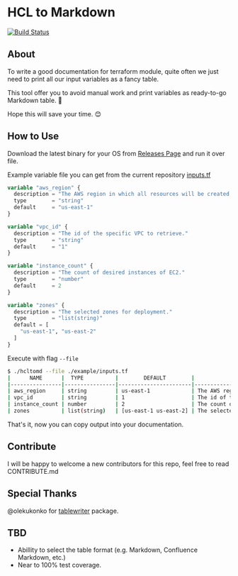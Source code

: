 # HCL to Markdown

[![Build Status](https://cloud.drone.io/api/badges/idestis/hcltomd/status.svg)](https://cloud.drone.io/idestis/hcltomd)
## About

To write a good documentation for terraform module, quite often we just need to print all our input variables as a fancy table.

This tool offer you to avoid manual work and print variables as ready-to-go Markdown table. :rocket:

Hope this will save your time. :blush:

## How to Use

Download the latest binary for your OS from [Releases Page](https://github.com/idestis/hcltomd/releases) and run it over file.

Example variable file you can get from the current repository [inputs.tf](./example/inputs.tf)

```tf
variable "aws_region" {
  description = "The AWS region in which all resources will be created."
  type        = "string"
  default     = "us-east-1"
}

variable "vpc_id" {
  description = "The id of the specific VPC to retrieve."
  type        = "string"
  default     = "1"
}

variable "instance_count" {
  description = "The count of desired instances of EC2."
  type        = "number"
  default     = 2
}

variable "zones" {
  description = "The selected zones for deployment."
  type        = "list(string)"
  default = [
    "us-east-1", "us-east-2"
  ]
}
```

Execute with flag `--file`

```bash
$ ./hcltomd --file ./example/inputs.tf
|      NAME      |  TYPE          |        DEFAULT        |                      DESCRIPTION                       |
|----------------|----------------|-----------------------|--------------------------------------------------------|
| aws_region     | string         | us-east-1             | The AWS region in which all resources will be created. |
| vpc_id         | string         | 1                     | The id of the specific VPC to retrieve.                |
| instance_count | number         | 2                     | The count of desired instances of EC2.                 |
| zones          | list(string)   | [us-east-1 us-east-2] | The selected zones                                     |
```

That's it, now you can copy output into your documentation.

## Contribute

I will be happy to welcome a new contributors for this repo, feel free to read CONTRIBUTE.md

## Special Thanks

@olekukonko for [tablewriter](https://github.com/olekukonko/tablewriter) package.

## TBD

- Abillity to select the table format (e.g. Markdown, Confluence Markdown, etc.)
- Near to 100% test coverage.
